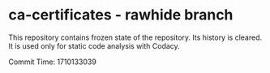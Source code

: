 # ca-certificates - rawhide branch

This repository contains frozen state of the repository.
Its history is cleared. It is used only for static code
analysis with Codacy.

Commit Time: 1710133039